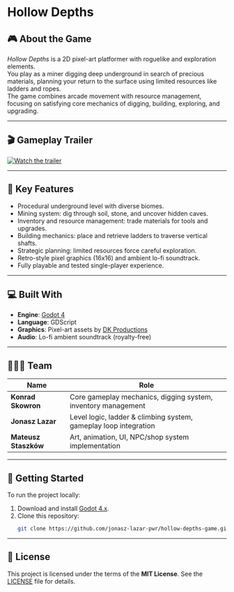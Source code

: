 # Hollow Depths

## 🎮 About the Game  
*Hollow Depths* is a 2D pixel-art platformer with roguelike and exploration elements.  
You play as a miner digging deep underground in search of precious materials, planning your return to the surface using limited resources like ladders and ropes.  
The game combines arcade movement with resource management, focusing on satisfying core mechanics of digging, building, exploring, and upgrading.

---

## 🎬 Gameplay Trailer
[![Watch the trailer](https://img.youtube.com/vi/cLYYEjjUvxs/maxresdefault.jpg)](https://youtu.be/cLYYEjjUvxs)

---

## 🧱 Key Features
- Procedural underground level with diverse biomes.
- Mining system: dig through soil, stone, and uncover hidden caves.
- Inventory and resource management: trade materials for tools and upgrades.
- Building mechanics: place and retrieve ladders to traverse vertical shafts.
- Strategic planning: limited resources force careful exploration.
- Retro-style pixel graphics (16x16) and ambient lo-fi soundtrack.
- Fully playable and tested single-player experience.

---

## 💻 Built With
- **Engine**: [Godot 4](https://godotengine.org/)  
- **Language**: GDScript  
- **Graphics**: Pixel-art assets by [DK Productions](https://dkproductions.itch.io/16bit-miner-animated-character)  
- **Audio**: Lo-fi ambient soundtrack (royalty-free)

---

## 🧑‍🤝‍🧑 Team

| Name             | Role                                                        |
|------------------|-------------------------------------------------------------|
| **Konrad Skowron**   | Core gameplay mechanics, digging system, inventory management |
| **Jonasz Lazar**     | Level logic, ladder & climbing system, gameplay loop integration |
| **Mateusz Staszków** | Art, animation, UI, NPC/shop system implementation           |

---

## 🚀 Getting Started

To run the project locally:

1. Download and install [Godot 4.x](https://godotengine.org/download).
2. Clone this repository:
   ```bash
   git clone https://github.com/jonasz-lazar-pwr/hollow-depths-game.git
   ```

---

## 📝 License

This project is licensed under the terms of the **MIT License**. See the [LICENSE](LICENSE) file for details.
